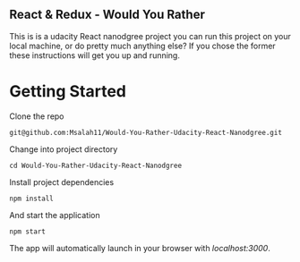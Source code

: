 
## React & Redux - Would You Rather

This is is a udacity React nanodgree project you can run this project on your local machine, or do pretty much anything else? If you chose the former these instructions will get you up and running.

# Getting Started

Clone the repo
```
git@github.com:Msalah11/Would-You-Rather-Udacity-React-Nanodgree.git
```
Change into project directory
```
cd Would-You-Rather-Udacity-React-Nanodgree
```

Install project dependencies
```
npm install
```

And start the application
```
npm start
```
The app will automatically launch in your browser with _localhost:3000_.


